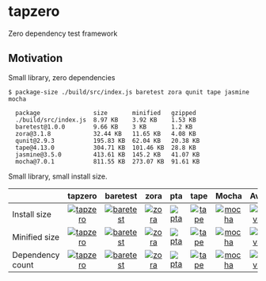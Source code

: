 # tapzero

Zero dependency test framework

## Motivation

Small library, zero dependencies

```
$ package-size ./build/src/index.js baretest zora qunit tape jasmine mocha

  package               size       minified   gzipped
  ./build/src/index.js  8.97 KB    3.92 KB    1.53 KB
  baretest@1.0.0        9.66 KB    3 KB       1.2 KB
  zora@3.1.8            32.44 KB   11.65 KB   4.08 KB
  qunit@2.9.3           195.83 KB  62.04 KB   20.38 KB
  tape@4.13.0           304.71 KB  101.46 KB  28.8 KB
  jasmine@3.5.0         413.61 KB  145.2 KB   41.07 KB
  mocha@7.0.1           811.55 KB  273.07 KB  91.61 KB
```

Small library, small install size.

|        |  tapzero  |  baretest  |  zora  |  pta  |  tape  |  Mocha  |  Ava  |  Jest  |  tap  |
|--------|:---------:|:----------:|:------:|:-----:|:------:|:-------:|:-----:|:------:|:-----:|
| Install size |  [![tapzero](https://packagephobia.now.sh/badge?p=tapzero@0.1.1)](https://packagephobia.now.sh/result?p=tapzero)  |  [![baretest](https://packagephobia.now.sh/badge?p=baretest)](https://packagephobia.now.sh/result?p=baretest)  |  [![zora](https://packagephobia.now.sh/badge?p=zora)](https://packagephobia.now.sh/result?p=zora)  |  [![pta](https://packagephobia.now.sh/badge?p=pta)](https://packagephobia.now.sh/result?p=pta)  |  [![tape](https://packagephobia.now.sh/badge?p=tape)](https://packagephobia.now.sh/result?p=tape)  |  [![mocha](https://packagephobia.now.sh/badge?p=mocha)](https://packagephobia.now.sh/result?p=mocha)  |  [![ava](https://packagephobia.now.sh/badge?p=ava)](https://packagephobia.now.sh/result?p=ava) |  [![jest](https://packagephobia.now.sh/badge?p=jest)](https://packagephobia.now.sh/result?p=jest) |  [![tap](https://packagephobia.now.sh/badge?p=tap)](https://packagephobia.now.sh/result?p=tap) |
| Minified size |  [![tapzero](https://badgen.net/bundlephobia/min/tapzero)](https://bundlephobia.com/result?p=tapzero)  |  [![baretest](https://badgen.net/bundlephobia/min/baretest)](https://bundlephobia.com/result?p=baretest)  |  [![zora](https://badgen.net/bundlephobia/min/zora)](https://bundlephobia.com/result?p=zora)  |  [![pta](https://badgen.net/bundlephobia/min/pta)](https://bundlephobia.com/result?p=pta)  |  [![tape](https://badgen.net/bundlephobia/min/tape)](https://bundlephobia.com/result?p=tape)  |  [![mocha](https://badgen.net/bundlephobia/min/mocha)](https://bundlephobia.com/result?p=mocha)  |  [![ava](https://badgen.net/bundlephobia/min/ava)](https://bundlephobia.com/result?p=ava)  |  [![jest](https://badgen.net/bundlephobia/min/jest)](https://bundlephobia.com/result?p=jest)  |  [![tap](https://badgen.net/bundlephobia/min/tap)](https://bundlephobia.com/result?p=tap)  |
| Dependency count |  [![tapzero](https://badgen.net/badge/dependencies/0/green)](https://www.npmjs.com/package/tapzero)  |  [![baretest](https://badgen.net/badge/dependencies/1/green)](https://www.npmjs.com/package/baretest)  |  [![zora](https://badgen.net/badge/dependencies/0/green)](https://www.npmjs.com/package/zora)  |  [![pta](https://badgen.net/badge/dependencies/23/orange)](https://www.npmjs.com/package/pta)  |  [![tape](https://badgen.net/badge/dependencies/44/orange)](https://www.npmjs.com/package/tape)  |  [![mocha](https://badgen.net/badge/dependencies/104/red)](https://www.npmjs.com/package/mocha)  |  [![ava](https://badgen.net/badge/dependencies/300/red)](https://www.npmjs.com/package/ava)  |  [![jest](https://badgen.net/badge/dependencies/799/red)](https://www.npmjs.com/package/jest)  |  [![tap](https://badgen.net/badge/dependencies/390/red)](https://www.npmjs.com/package/tap)  |
